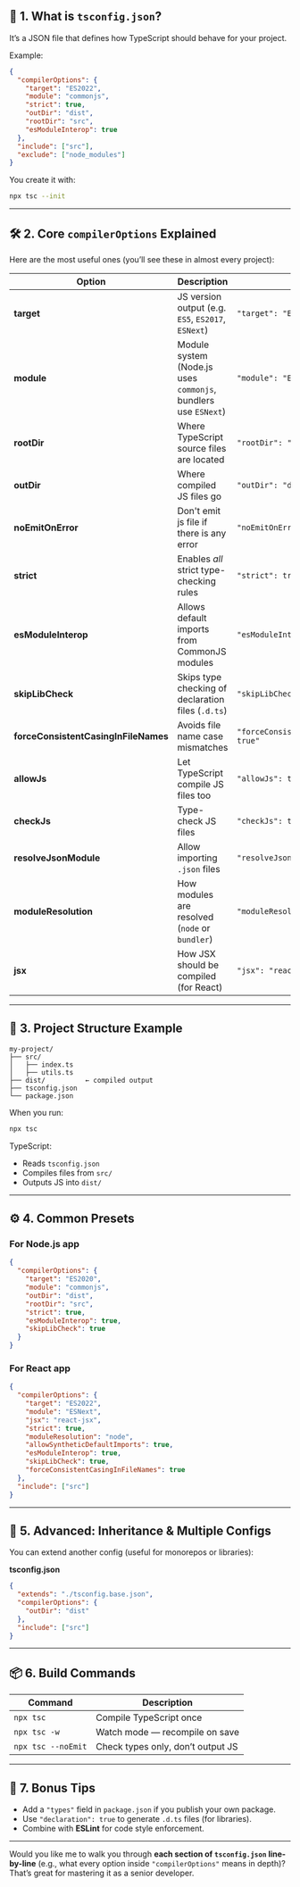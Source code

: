 ## 🧩 1. What is `tsconfig.json`?

It’s a JSON file that defines how TypeScript should behave for your project.

Example:

```json
{
  "compilerOptions": {
    "target": "ES2022",
    "module": "commonjs",
    "strict": true,
    "outDir": "dist",
    "rootDir": "src",
    "esModuleInterop": true
  },
  "include": ["src"],
  "exclude": ["node_modules"]
}
```

You create it with:

```bash
npx tsc --init
```

---

## 🛠️ 2. Core `compilerOptions` Explained

Here are the most useful ones (you’ll see these in almost every project):

| Option                               | Description                                                    | Example                                     |
| ------------------------------------ | -------------------------------------------------------------- | ------------------------------------------- |
| **target**                           | JS version output (e.g. `ES5`, `ES2017`, `ESNext`)             | `"target": "ES2022"`                        |
| **module**                           | Module system (Node.js uses `commonjs`, bundlers use `ESNext`) | `"module": "ESNext"`                        |
| **rootDir**                          | Where TypeScript source files are located                      | `"rootDir": "src"`                          |
| **outDir**                           | Where compiled JS files go                                     | `"outDir": "dist"`                          |
| **noEmitOnError**                    | Don't emit js file if there is any error                       | `"noEmitOnError": true,`                    |
| **strict**                           | Enables *all* strict type-checking rules                       | `"strict": true"`                           |
| **esModuleInterop**                  | Allows default imports from CommonJS modules                   | `"esModuleInterop": true"`                  |
| **skipLibCheck**                     | Skips type checking of declaration files (`.d.ts`)             | `"skipLibCheck": true"`                     |
| **forceConsistentCasingInFileNames** | Avoids file name case mismatches                               | `"forceConsistentCasingInFileNames": true"` |
| **allowJs**                          | Let TypeScript compile JS files too                            | `"allowJs": true"`                          |
| **checkJs**                          | Type-check JS files                                            | `"checkJs": true"`                          |
| **resolveJsonModule**                | Allow importing `.json` files                                  | `"resolveJsonModule": true"`                |
| **moduleResolution**                 | How modules are resolved (`node` or `bundler`)                 | `"moduleResolution": "node"`                |
| **jsx**                              | How JSX should be compiled (for React)                         | `"jsx": "react-jsx"`                        |

---

## 🧱 3. Project Structure Example

```
my-project/
├── src/
│   ├── index.ts
│   ├── utils.ts
├── dist/          ← compiled output
├── tsconfig.json
└── package.json
```

When you run:

```bash
npx tsc
```

TypeScript:

* Reads `tsconfig.json`
* Compiles files from `src/`
* Outputs JS into `dist/`

---

## ⚙️ 4. Common Presets

### For Node.js app

```json
{
  "compilerOptions": {
    "target": "ES2020",
    "module": "commonjs",
    "outDir": "dist",
    "rootDir": "src",
    "strict": true,
    "esModuleInterop": true,
    "skipLibCheck": true
  }
}
```

### For React app

```json
{
  "compilerOptions": {
    "target": "ES2022",
    "module": "ESNext",
    "jsx": "react-jsx",
    "strict": true,
    "moduleResolution": "node",
    "allowSyntheticDefaultImports": true,
    "esModuleInterop": true,
    "skipLibCheck": true,
    "forceConsistentCasingInFileNames": true
  },
  "include": ["src"]
}
```

---

## 🧠 5. Advanced: Inheritance & Multiple Configs

You can extend another config (useful for monorepos or libraries):

**tsconfig.json**

```json
{
  "extends": "./tsconfig.base.json",
  "compilerOptions": {
    "outDir": "dist"
  },
  "include": ["src"]
}
```

---

## 📦 6. Build Commands

| Command            | Description                       |
| ------------------ | --------------------------------- |
| `npx tsc`          | Compile TypeScript once           |
| `npx tsc -w`       | Watch mode — recompile on save    |
| `npx tsc --noEmit` | Check types only, don’t output JS |

---

## 🧭 7. Bonus Tips

* Add a `"types"` field in `package.json` if you publish your own package.
* Use `"declaration": true` to generate `.d.ts` files (for libraries).
* Combine with **ESLint** for code style enforcement.

---

Would you like me to walk you through **each section of `tsconfig.json` line-by-line** (e.g., what every option inside `"compilerOptions"` means in depth)?
That’s great for mastering it as a senior developer.
